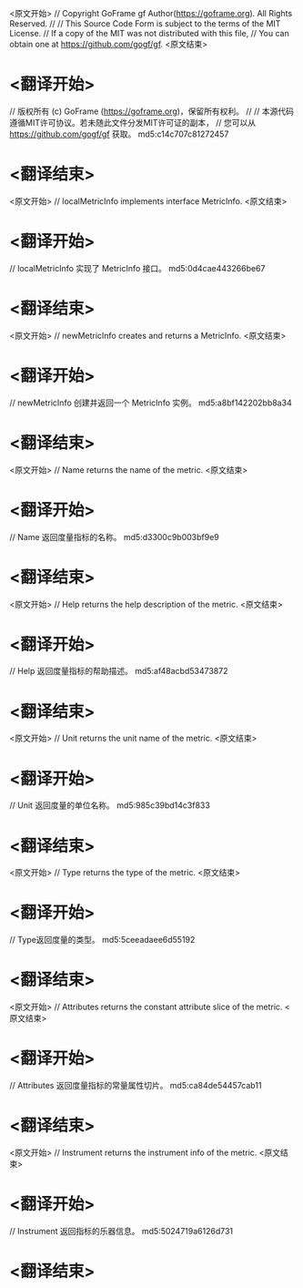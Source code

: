 
<原文开始>
// Copyright GoFrame gf Author(https://goframe.org). All Rights Reserved.
//
// This Source Code Form is subject to the terms of the MIT License.
// If a copy of the MIT was not distributed with this file,
// You can obtain one at https://github.com/gogf/gf.
<原文结束>

# <翻译开始>
// 版权所有 (c) GoFrame (https://goframe.org)，保留所有权利。
//
// 本源代码遵循MIT许可协议。若未随此文件分发MIT许可证的副本，
// 您可以从 https://github.com/gogf/gf 获取。 md5:c14c707c81272457
# <翻译结束>


<原文开始>
// localMetricInfo implements interface MetricInfo.
<原文结束>

# <翻译开始>
// localMetricInfo 实现了 MetricInfo 接口。 md5:0d4cae443266be67
# <翻译结束>


<原文开始>
// newMetricInfo creates and returns a MetricInfo.
<原文结束>

# <翻译开始>
// newMetricInfo 创建并返回一个 MetricInfo 实例。 md5:a8bf142202bb8a34
# <翻译结束>


<原文开始>
// Name returns the name of the metric.
<原文结束>

# <翻译开始>
// Name 返回度量指标的名称。 md5:d3300c9b003bf9e9
# <翻译结束>


<原文开始>
// Help returns the help description of the metric.
<原文结束>

# <翻译开始>
// Help 返回度量指标的帮助描述。 md5:af48acbd53473872
# <翻译结束>


<原文开始>
// Unit returns the unit name of the metric.
<原文结束>

# <翻译开始>
// Unit 返回度量的单位名称。 md5:985c39bd14c3f833
# <翻译结束>


<原文开始>
// Type returns the type of the metric.
<原文结束>

# <翻译开始>
// Type返回度量的类型。 md5:5ceeadaee6d55192
# <翻译结束>


<原文开始>
// Attributes returns the constant attribute slice of the metric.
<原文结束>

# <翻译开始>
// Attributes 返回度量指标的常量属性切片。 md5:ca84de54457cab11
# <翻译结束>


<原文开始>
// Instrument returns the instrument info of the metric.
<原文结束>

# <翻译开始>
// Instrument 返回指标的乐器信息。 md5:5024719a6126d731
# <翻译结束>

